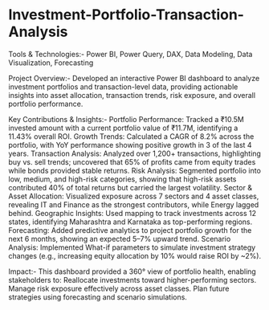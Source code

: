 # Investment-Portfolio-Transaction-Analysis 
Tools & Technologies:- Power BI, Power Query, DAX, Data Modeling, Data Visualization, Forecasting

Project Overview:-
Developed an interactive Power BI dashboard to analyze investment portfolios and transaction-level data, providing actionable insights into asset allocation, transaction trends, risk exposure, and overall portfolio performance.

Key Contributions & Insights:-
Portfolio Performance: Tracked a ₹10.5M invested amount with a current portfolio value of ₹11.7M, identifying a 11.43% overall ROI.
Growth Trends: Calculated a CAGR of 8.2% across the portfolio, with YoY performance showing positive growth in 3 of the last 4 years.
Transaction Analysis: Analyzed over 1,200+ transactions, highlighting buy vs. sell trends; uncovered that 65% of profits came from equity trades while bonds provided stable returns.
Risk Analysis: Segmented portfolio into low, medium, and high-risk categories, showing that high-risk assets contributed 40% of total returns but carried the largest volatility.
Sector & Asset Allocation: Visualized exposure across 7 sectors and 4 asset classes, revealing IT and Finance as the strongest contributors, while Energy lagged behind.
Geographic Insights: Used mapping to track investments across 12 states, identifying Maharashtra and Karnataka as top-performing regions.
Forecasting: Added predictive analytics to project portfolio growth for the next 6 months, showing an expected 5–7% upward trend.
Scenario Analysis: Implemented What-if parameters to simulate investment strategy changes (e.g., increasing equity allocation by 10% would raise ROI by ~2%).

Impact:-
This dashboard provided a 360° view of portfolio health, enabling stakeholders to:
Reallocate investments toward higher-performing sectors.
Manage risk exposure effectively across asset classes.
Plan future strategies using forecasting and scenario simulations.
